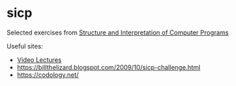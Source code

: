 # sicp
Selected exercises from [Structure and Interpretation of Computer Programs](https://mitpress.mit.edu/sites/default/files/sicp/full-text/book/book.html)

Useful sites:
* [Video Lectures](https://ocw.mit.edu/courses/electrical-engineering-and-computer-science/6-001-structure-and-interpretation-of-computer-programs-spring-2005/video-lectures/)
* https://billthelizard.blogspot.com/2009/10/sicp-challenge.html
* https://codology.net/
